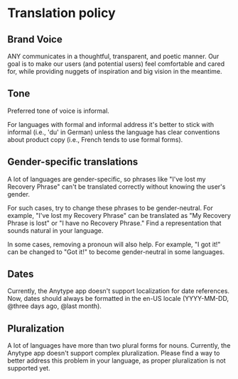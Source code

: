 # Translation policy

## Brand Voice

ANY communicates in a thoughtful, transparent, and poetic manner. Our goal is to make our users (and potential users) feel comfortable and cared for, while providing nuggets of inspiration and big vision in the meantime. 

## Tone
Preferred tone of voice is informal. 

For languages with formal and informal address it's better to stick with informal (i.e., 'du' in German) unless the language has clear conventions about product copy (i.e., French tends to use formal forms).

## Gender-specific translations
A lot of languages are gender-specific, so phrases like "I've lost my Recovery Phrase" can't be translated correctly without knowing the user's gender.

For such cases, try to change these phrases to be gender-neutral. For example, "I've lost my Recovery Phrase" can be translated as "My Recovery Phrase is lost" or "I have no Recovery Phrase." Find a representation that sounds natural in your language.

In some cases, removing a pronoun will also help. For example, "I got it!" can be changed to "Got it!" to become gender-neutral in some languages.

## Dates 
Currently, the Anytype app doesn't support localization for date references. Now, dates should always be formatted in the en-US locale (YYYY-MM-DD, @three days ago, @last month).

## Pluralization
A lot of languages have more than two plural forms for nouns. Currently, the Anytype app doesn't support complex pluralization. Please find a way to better address this problem in your language, as proper pluralization is not supported yet.